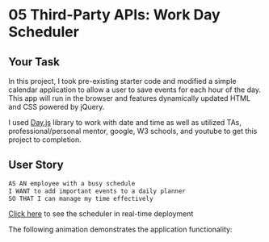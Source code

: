 # 05 Third-Party APIs: Work Day Scheduler

## Your Task

In this project, I took pre-existing starter code and modified a simple calendar application to allow a user to save events for each hour of the day. This app will run in the browser and features dynamically updated HTML and CSS powered by jQuery.

I used [Day.js](https://day.js.org/en/) library to work with date and time as well as utilized TAs, professional/personal mentor, google, W3 schools, and youtube to get this project to completion.

## User Story

```md
AS AN employee with a busy schedule
I WANT to add important events to a daily planner
SO THAT I can manage my time effectively
```

<a href ="https://brodi-xx.github.io/work-day-scheduler/">Click here</a> to see the scheduler in real-time deployment

The following animation demonstrates the application functionality:


<img source = "https://github.com/brodi-xx/work-day-scheduler/blob/main/Assets/05-third-party-apis-homework-demo.gif?raw=true"></img>
